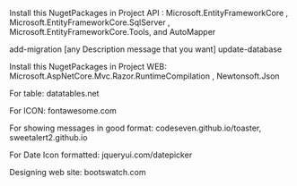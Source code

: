 Install this NugetPackages in Project API : Microsoft.EntityFrameworkCore , Microsoft.EntityFrameworkCore.SqlServer , Microsoft.EntityFrameworkCore.Tools, and AutoMapper

add-migration [any Description message that you want] update-database

Install this NugetPackages in Project WEB: Microsoft.AspNetCore.Mvc.Razor.RuntimeCompilation , Newtonsoft.Json

For table: datatables.net

For ICON: fontawesome.com

For showing messages in good format: codeseven.github.io/toaster, sweetalert2.github.io

For Date Icon formatted: jqueryui.com/datepicker

Designing web site: bootswatch.com
